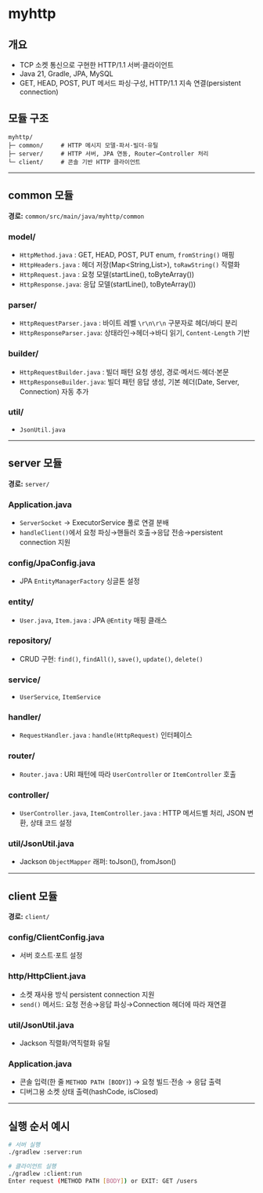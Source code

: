 # myhttp

## 개요
- TCP 소켓 통신으로 구현한 HTTP/1.1 서버·클라이언트
- Java 21, Gradle, JPA, MySQL
- GET, HEAD, POST, PUT 메서드 파싱·구성, HTTP/1.1 지속 연결(persistent connection)

## 모듈 구조
```
myhttp/
├─ common/     # HTTP 메시지 모델·파서·빌더·유틸
├─ server/     # HTTP 서버, JPA 연동, Router→Controller 처리
└─ client/     # 콘솔 기반 HTTP 클라이언트
```

---

## common 모듈
**경로:** `common/src/main/java/myhttp/common`

### model/
- `HttpMethod.java` : GET, HEAD, POST, PUT enum, `fromString()` 매핑
- `HttpHeaders.java` : 헤더 저장(Map<String,List>), `toRawString()` 직렬화
- `HttpRequest.java` : 요청 모델(startLine(), toByteArray())
- `HttpResponse.java`: 응답 모델(startLine(), toByteArray())

### parser/
- `HttpRequestParser.java` : 바이트 레벨 `\r\n\r\n` 구분자로 헤더/바디 분리
- `HttpResponseParser.java`: 상태라인→헤더→바디 읽기, `Content-Length` 기반

### builder/
- `HttpRequestBuilder.java` : 빌더 패턴 요청 생성, 경로·메서드·헤더·본문
- `HttpResponseBuilder.java`: 빌더 패턴 응답 생성, 기본 헤더(Date, Server, Connection) 자동 추가

### util/
- `JsonUtil.java`
---

## server 모듈
**경로:** `server/`

### Application.java
- `ServerSocket` → ExecutorService 풀로 연결 분배
- `handleClient()`에서 요청 파싱→핸들러 호출→응답 전송→persistent connection 지원

### config/JpaConfig.java
- JPA `EntityManagerFactory` 싱글톤 설정

### entity/
- `User.java`, `Item.java` : JPA `@Entity` 매핑 클래스

### repository/
- CRUD 구현: `find()`, `findAll()`, `save()`, `update()`, `delete()`

### service/
- `UserService`, `ItemService` 

### handler/
- `RequestHandler.java` : `handle(HttpRequest)` 인터페이스

### router/
- `Router.java` : URI 패턴에 따라 `UserController` or `ItemController` 호출

### controller/
- `UserController.java`, `ItemController.java` : HTTP 메서드별 처리, JSON 변환, 상태 코드 설정

### util/JsonUtil.java
- Jackson `ObjectMapper` 래퍼: toJson(), fromJson()

---

## client 모듈
**경로:** `client/`

### config/ClientConfig.java
- 서버 호스트·포트 설정

### http/HttpClient.java
- 소켓 재사용 방식 persistent connection 지원
- `send()` 메서드: 요청 전송→응답 파싱→Connection 헤더에 따라 재연결

### util/JsonUtil.java
- Jackson 직렬화/역직렬화 유틸

### Application.java
- 콘솔 입력(한 줄 `METHOD PATH [BODY]`) → 요청 빌드·전송 → 응답 출력
- 디버그용 소켓 상태 출력(hashCode, isClosed)

---

## 실행 순서 예시
```bash
# 서버 실행
./gradlew :server:run

# 클라이언트 실행
./gradlew :client:run
Enter request (METHOD PATH [BODY]) or EXIT: GET /users
```

